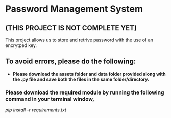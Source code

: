 # Password Management System
## (THIS PROJECT IS NOT COMPLETE YET)

This project allows us to store and retrive password with the use of an encrytped key.

## To avoid errors, please do the following:
* **Please download the assets folder and data folder provided along with the .py file and save both the files in the same folder/directory.**

### Please download the required module by running the following command in your terminal window,
*pip install -r requirements.txt*